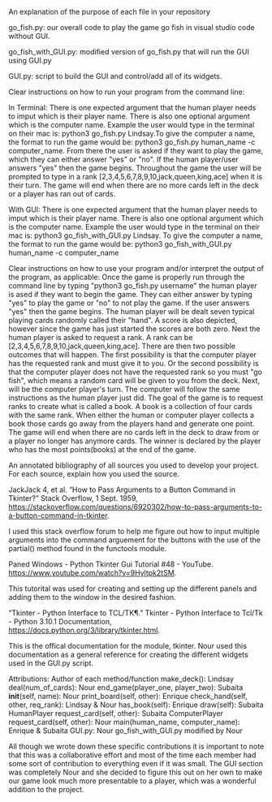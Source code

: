 
An explanation of the purpose of each file in your repository

go_fish.py: our overall code to play the game go fish in visual studio code without GUI. 

go_fish_with_GUI.py: modified version of go_fish.py that will run the GUI using GUI.py 

GUI.py: script to build the GUI and control/add all of its widgets. 


Clear instructions on how to run your program from the command line:

In Terminal: There is one expected argument that the human player needs to imput which is their player name. There is also one optional argument which is the computer name. Example the user would type in the terminal on their mac is: python3 go_fish.py Lindsay.To give the computer a name, the format to run the game would be: python3 go_fish.py human_name -c computer_name. From there the user is asked if they want to play the game, which they can either answer "yes" or "no". If the human player/user answers "yes" then the game begins. Throughout the game the user will be prompted to type in a rank [2,3,4,5,6,7,8,9,10,jack,queen,king,ace] when it is their turn. The game will end when there are no more cards left in the deck or a player has ran out of cards.



With GUI: There is one expected argument that the human player needs to imput which is their player name. There is also one optional argument which is the computer name. Example the user would type in the terminal on their mac is: python3 go_fish_with_GUI.py Lindsay. To give the computer a name, the format to run the game would be: python3 go_fish_with_GUI.py human_name -c computer_name


Clear instructions on how to use your program and/or interpret the output of the program, as applicable:
Once the game is properly run through the command line by typing "python3 go_fish.py username" the human player is ased if they want to begin the game. They can either answer by typing "yes" to play the game or "no" to not play the game. If the user answers "yes" then the game begins. The human player will be dealt seven typical playing cards randomly called their "hand". A score is also depicted, however since the game has just started the scores are both zero. Next the human player is asked to request a rank. A rank can be [2,3,4,5,6,7,8,9,10,jack,queen,king,ace]. There are then two possible outcomes that will happen. The first possibility is that the computer player has the requested rank and must give it to you. Or the second possibility is that the computer player does not have the requested rank so you must "go fish", which means a random card will be given to you from the deck. Next, will be the computer player's turn. The computer will follow the same instructions as the human player just did. The goal of the game is to request ranks to create what is called a book. A book is a collection of four cards with the same rank. When either the human or computer player collects a book those cards go away from the players hand and generate one point. The game will end when there are no cards left in the deck to draw from or a player no longer has anymore cards. The winner is declared by the player who has the most points(books) at the end of the game.



An annotated bibliography of all sources you used to develop your project. For each source, explain how you used the source.

JackJack  4, et al. “How to Pass Arguments to a Button Command in Tkinter?” Stack Overflow, 1 Sept. 1959, https://stackoverflow.com/questions/6920302/how-to-pass-arguments-to-a-button-command-in-tkinter. 

 I used this stack overflow forum to help me figure out how to input multiple arguments into the command arguement for the buttons with the use of the partial() method found in the functools module. 


Paned Windows - Python Tkinter Gui Tutorial #48 - YouTube. https://www.youtube.com/watch?v=9Hyltpk2tSM. 

This tutorital was used for creating and setting up the different panels and adding them to the window in the desired fashion. 


“Tkinter - Python Interface to TCL/TK¶.” Tkinter - Python Interface to Tcl/Tk - Python 3.10.1 Documentation, https://docs.python.org/3/library/tkinter.html. 

This is the offical documentation for the module, tkinter. Nour used this documentation as a general reference for creating the different widgets used in the 
GUI.py script. 


Attributions: Author of each method/function
make_deck(): Lindsay 
deal(num_of_cards): Nour
end_game(player_one, player_two): Subaita
__init__(self, name): Nour
print_board(self, other): Enrique
check_hand(self, other, req_rank): Lindsay & Nour
has_book(self): Enrique
draw(self): Subaita
HumanPlayer request_card(self, other): Subaita
ComputerPlayer request_card(self, other): Nour
main(human_name, computer_name): Enrique & Subaita
GUI.py: Nour
go_fish_with_GUI.py modified by Nour

All though we wrote down these specific contributions it is important to note that this was a collaborative effort and most of the time each member had some sort of contribution to everything even if it was small. The GUI section was completely Nour and she decided to figure this out on her own to make our game look much more presentable to a player, which was a wonderful addition to the project. 














